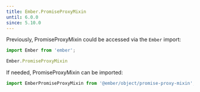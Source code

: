 ```yaml
---
title: Ember.PromiseProxyMixin
until: 6.0.0
since: 5.10.0
---
```



Previously, PromiseProxyMixin could be accessed via the `Ember` import:
```js
import Ember from 'ember';

Ember.PromiseProxyMixin
```

If needed, PromiseProxyMixin can be imported:
```js
import EmberPromiseProxyMixin from '@ember/object/promise-proxy-mixin';
```
